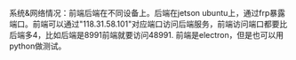 系统&网络情况：前端后端在不同设备上。后端在jetson ubuntu上，通过frp暴露端口。前端可以通过"118.31.58.101"对应端口访问后端服务，前端访问端口都要比后端多4，比如后端是8991前端就要访问48991. 前端是electron，但是也可以用python做测试。